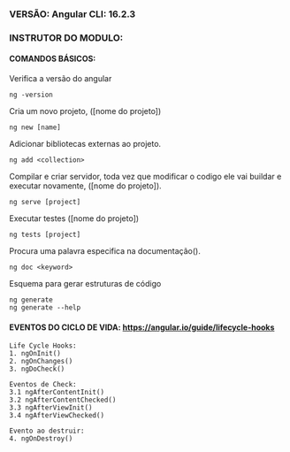 ### VERSÃO: Angular CLI: 16.2.3

### INSTRUTOR DO MODULO: 

#### COMANDOS BÁSICOS:

Verifica a versão do angular
```
ng -version
```

Cria um novo projeto, ([nome do projeto])
```
ng new [name]
```

Adicionar bibliotecas externas ao projeto.
```
ng add <collection>
``` 

Compilar e criar servidor, toda vez que modificar o codigo ele vai buildar e executar novamente, ([nome do projeto]).
```
ng serve [project]
```

Executar testes ([nome do projeto])
```
ng tests [project]
```

Procura uma palavra especifica na documentação(<adicione a palavra aqui>).
```
ng doc <keyword>
```
Esquema para gerar estruturas de código
```
ng generate
ng generate --help
```

#### EVENTOS DO CICLO DE VIDA: https://angular.io/guide/lifecycle-hooks

```
Life Cycle Hooks:
1. ngOnInit()
2. ngOnChanges()
3. ngDoCheck()

Eventos de Check:
3.1 ngAfterContentInit()
3.2 ngAfterContentChecked()
3.3 ngAfterViewInit()
3.4 ngAfterViewChecked()

Evento ao destruir:
4. ngOnDestroy()

```
